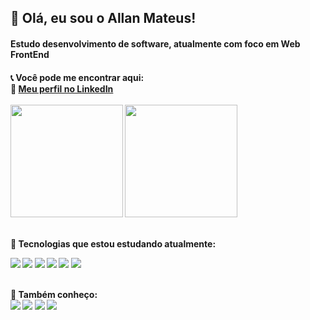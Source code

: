 ## 👋 Olá, eu sou o Allan Mateus!
<h4> Estudo desenvolvimento de software, atualmente com foco em Web FrontEnd <h4>
<span>📞 Você pode me encontrar aqui:</span>
 <div>
   👤 <a href="linkedin.com/in/allanpmateus">Meu perfil no LinkedIn</a>
 </div>
 
 <br>

<div>
 <img height="180em" src="https://github-readme-stats.vercel.app/api?username=allanmateus&show_icons=true&theme=tokyonight&count_private=true">
 <img height="180em" src="https://github-readme-stats.vercel.app/api/top-langs/?username=allanmateus&theme=tokyonight">
</div>
 
 <br>
 
 <span>🌱 Tecnologias que estou estudando atualmente:</span>
    <div>
      <img src="https://img.shields.io/badge/React-20232A?style=for-the-badge&logo=react&logoColor=61DAFB"/> 
      <img src="https://img.shields.io/badge/AngularJS-E23237?style=for-the-badge&logo=angularjs&logoColor=white"/> 
      <img src="https://img.shields.io/badge/javascript-%23323330.svg?style=for-the-badge&logo=javascript&logoColor=%23F7DF1E"/> 
      <img src="https://img.shields.io/badge/bootstrap-%23563D7C.svg?style=for-the-badge&logo=bootstrap&logoColor=white"/>
      <img src="https://img.shields.io/badge/HTML-239120?style=for-the-badge&logo=html5&logoColor=white"/>
      <img src="https://img.shields.io/badge/css3-%231572B6.svg?style=for-the-badge&logo=css3&logoColor=white"/>
    <div>
     
  <br>   
 <span>🧠 Também conheço:</span>
    <div>
      <img src="https://img.shields.io/badge/Python-14354C?style=for-the-badge&logo=python&logoColor=white"/> 
      <img src="https://img.shields.io/badge/Microsoft_SQL_Server-CC2927?style=for-the-badge&logo=microsoft-sql-server&logoColor=white"/>
      <img src="https://img.shields.io/badge/.NET-5C2D91?style=for-the-badge&logo=.net&logoColor=white"/>
      <img src="https://img.shields.io/badge/Java-ED8B00?style=for-the-badge&logo=openjdk&logoColor=white"/>
    </div>
  


<!---
allanmateus/allanmateus is a ✨ special ✨ repository because its `README.md` (this file) appears on your GitHub profile.
You can click the Preview link to take a look at your changes.
---!>
